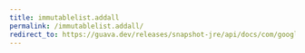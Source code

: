 ```yaml
---
title: immutablelist.addall
permalink: /immutablelist.addall/
redirect_to: https://guava.dev/releases/snapshot-jre/api/docs/com/google/common/collect/ImmutableList.html#addAll-int-java.util.Collection-
---
```

